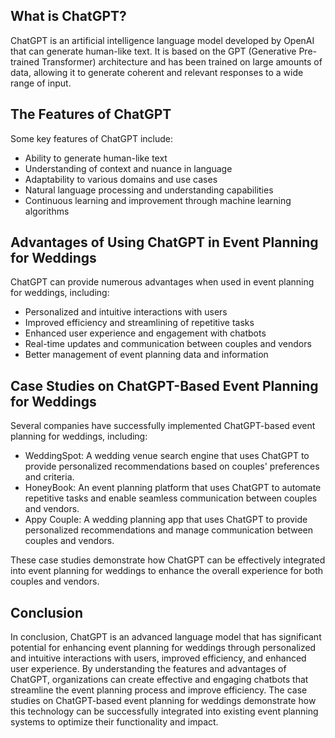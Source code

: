 

What is ChatGPT?
----------------

ChatGPT is an artificial intelligence language model developed by OpenAI that can generate human-like text. It is based on the GPT (Generative Pre-trained Transformer) architecture and has been trained on large amounts of data, allowing it to generate coherent and relevant responses to a wide range of input.

The Features of ChatGPT
-----------------------

Some key features of ChatGPT include:

* Ability to generate human-like text
* Understanding of context and nuance in language
* Adaptability to various domains and use cases
* Natural language processing and understanding capabilities
* Continuous learning and improvement through machine learning algorithms

Advantages of Using ChatGPT in Event Planning for Weddings
----------------------------------------------------------

ChatGPT can provide numerous advantages when used in event planning for weddings, including:

* Personalized and intuitive interactions with users
* Improved efficiency and streamlining of repetitive tasks
* Enhanced user experience and engagement with chatbots
* Real-time updates and communication between couples and vendors
* Better management of event planning data and information

Case Studies on ChatGPT-Based Event Planning for Weddings
---------------------------------------------------------

Several companies have successfully implemented ChatGPT-based event planning for weddings, including:

* WeddingSpot: A wedding venue search engine that uses ChatGPT to provide personalized recommendations based on couples' preferences and criteria.
* HoneyBook: An event planning platform that uses ChatGPT to automate repetitive tasks and enable seamless communication between couples and vendors.
* Appy Couple: A wedding planning app that uses ChatGPT to provide personalized recommendations and manage communication between couples and vendors.

These case studies demonstrate how ChatGPT can be effectively integrated into event planning for weddings to enhance the overall experience for both couples and vendors.

Conclusion
----------

In conclusion, ChatGPT is an advanced language model that has significant potential for enhancing event planning for weddings through personalized and intuitive interactions with users, improved efficiency, and enhanced user experience. By understanding the features and advantages of ChatGPT, organizations can create effective and engaging chatbots that streamline the event planning process and improve efficiency. The case studies on ChatGPT-based event planning for weddings demonstrate how this technology can be successfully integrated into existing event planning systems to optimize their functionality and impact.
